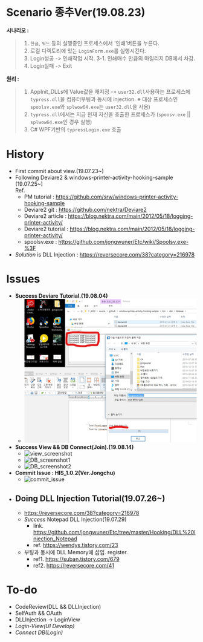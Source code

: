 # Scenario 종추Ver(19.08.23)

**시나리오 :**
> 1. `한글`, `워드` 등의 실행중인 프로세스에서 '인쇄'버튼을 누른다.
> 2. 로컬 디렉토리에 있는 `LoginForm.exe`를 실행시킨다.
> 3. Login성공 -> 인쇄작업 시작.
>   3-1. 인쇄매수 만큼의 마일리지 DB에서 차감.
> 4. Login실패 -> Exit<br>

**원리 :** 
> 1. AppInit_DLLs에 Value값을 재지정 -> `user32.dll`사용하는 프로세스에 `typress.dll`을 컴퓨터부팅과 동시에 injection.
> ※ 대상 프로세스인 `spoolsv.exe`와 `splwow64.exe`는 `user32.dll`을 사용)
> 2. `typress.dll`에서는 지금 현재 자신을 호출한 프로세스가 (`spoosv.exe` || `splwow64.exe`인 경우 실행)
> 3. C# WPF기반의 `typressLogin.exe` 호출

# History
- First commit about view.(19.07.23~)
- Following Deviare2 & windows-printer-activity-hooking-sample (19.07.25~)<br>
  Ref. 
  - PM tutorial : https://github.com/srw/windows-printer-activity-hooking-sample<br>
  - Deviare2 git : https://github.com/nektra/Deviare2
  - Deviare2 article : https://blog.nektra.com/main/2012/05/18/logging-printer-activity/
  - Deviare2 tutorial : https://blog.nektra.com/main/2012/05/18/logging-printer-activity/
  - spoolsv.exe : https://github.com/jongwuner/Etc/wiki/Spoolsv.exe-%3F
- *Solution* is DLL Injection : https://reversecore.com/38?category=216978

# Issues
- **Success Deviare Tutorial.(19.08.04)** 
  - ![ex_screenshot](./img/Success_Deviare_LI1.jpg)  
- **Success View && DB Connect(Join).(19.08.14)**
  - ![view_screenshot](https://user-images.githubusercontent.com/16419202/63029837-373fd400-beec-11e9-97f4-472eb8f0cb23.png)
  - ![DB_screenshot1](https://user-images.githubusercontent.com/16419202/63029529-b1238d80-beeb-11e9-998e-af519b5f1119.png)
  - ![DB_screenshot2](https://user-images.githubusercontent.com/16419202/63029408-7b7ea480-beeb-11e9-93ea-b38e35b6d220.png)
- **Commit Issue : HIS_1.0.2(Ver.Jongchu)**
  - ![commit_issue](https://user-images.githubusercontent.com/16419202/62830365-a4cbd600-bc48-11e9-864e-5917755614e9.PNG)
- ## Doing DLL Injection Tutorial(19.07.26~)
  - https://reversecore.com/38?category=216978
  - *Success* Notepad DLL Injection(19.07.29) 
    - link. https://github.com/jongwuner/Etc/tree/master/Hooking/DLL%20Injection_Notepad
    - ref. https://wendys.tistory.com/23
  - 부팅과 동시에 DLL Memory에 삽입. register.
    - ref1. https://suban.tistory.com/679
    - ref2. https://reversecore.com/41

# To-do
- CodeReview(DLL && DLLInjection)
- SelfAuth && OAuth
- DLLInjection -> LoginView
- *Login-View(UI Develop)*
- *Connect DB(Login)*
